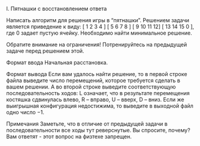 I. Пятнашки c восстановлением ответа

Написать алгоритм для решения игры в “пятнашки”. Решением задачи является приведение к виду: [ 1 2 3 4 ] [ 5 6 7 8 ] [ 9 10 11 12] [ 13 14 15 0 ], где 0 задает пустую ячейку. Необходимо найти минимальное решение.

Обратите внимание на ограничения! Потренируйтесь на предыдущей задаче перед решением этой.

Формат ввода
Начальная расстановка.

Формат вывода
Если вам удалось найти решение, то в первой строке файла выведите число перемещений, которое требуется сделать в вашем решении. А во второй строке выведите соответствующую последовательность ходов: L означает, что в результате перемещения костяшка сдвинулась влево, R – вправо, U – вверх, D – вниз. Если же выигрышная конфигурация недостижима, то выведите в выходной файл одно число −1. 

Примечания 
Заметьте, что в отличие от предыдущей задачи в последовательности все ходы тут реверснутые. Вы спросите, почему? Вам ответят - этот вопрос на физтехе запрещен. 